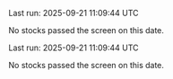 

Last run: 2025-09-21 11:09:44 UTC

No stocks passed the screen on this date.


Last run: 2025-09-21 11:09:44 UTC

No stocks passed the screen on this date.
